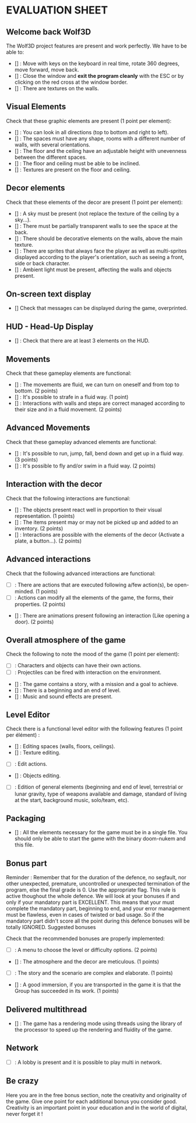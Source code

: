 EVALUATION SHEET
================

Welcome back Wolf3D
-------------------
The Wolf3D project features are present and work perfectly.
We have to be able to:
- [] : Move with keys on the keyboard in real time, rotate 360 degrees,
move forward, move back.
- [] : Close the window and **exit the program cleanly** with the
ESC or by clicking on the red cross at the window border.
- [] : There are textures on the walls.

Visual Elements
---------------
Check that these graphic elements are present (1 point per element):
- [] : You can look in all directions (top to bottom and right to left).
- [] : The spaces must have any shape, rooms with a different number of
walls, with several orientations.
- [] : The floor and the ceiling have an adjustable height with unevenness
between the different spaces.
- [] : The floor and ceiling must be able to be inclined.
- [] : Textures are present on the floor and ceiling.

Decor elements
--------------
Check that these elements of the decor are present (1 point per element):
- [] : A sky must be present (not replace the texture of the ceiling by a sky...).
- [] : There must be partially transparent walls to see the space at the back.
- [] : There should be decorative elements on the walls, above the main texture.
- [] : There are sprites that always face the player as well as
multi-sprites displayed according to the player's orientation, such as
seeing a front, side or back character.
- [] : Ambient light must be present, affecting the walls and objects present.

On-screen text display
----------------------
- [] Check that messages can be displayed during the game, overprinted.

HUD - Head-Up Display
---------------------
- [] : Check that there are at least 3 elements on the HUD.

Movements
---------
Check that these gameplay elements are functional:
- [] : The movements are fluid, we can turn on oneself and from top to bottom. (2 points)
- [] : It's possible to strafe in a fluid way. (1 point)
- [] : Interactions with walls and steps are correct
managed according to their size and in a fluid movement. (2 points)

Advanced Movements
------------------
Check that these gameplay advanced elements are functional:
- [] : It's possible to run, jump, fall, bend down and get up in a fluid way. (3 points)
- [] : It's possible to fly and/or swim in a fluid way. (2 points)

Interaction with the decor
--------------------------
Check that the following interactions are functional:
- [] : The objects present react well in proportion to their visual
representation. (1 points)
- [] : The items present may or may not be picked up and added to an inventory. (2 points)
- [] : Interactions are possible with the elements of the decor
(Activate a plate, a button...). (2 points)

Advanced interactions
---------------------
Check that the following advanced interactions are functional:
- [ ] : There are actions that are executed following a/few action(s),
be open-minded. (1 points)
- [ ] : Actions can modify all the elements of the game, the forms,
their properties. (2 points)
- [] : There are animations present following an interaction
(Like opening a door). (2 points)

Overall atmosphere of the game
------------------------------
Check the following to note the mood of the game (1 point per element):
- [ ] : Characters and objects can have their own actions.
- [ ] : Projectiles can be fired with interaction on the environment.
- [] : The game contains a story, with a mission and a goal to achieve.
- [] : There is a beginning and an end of level.
- [] : Music and sound effects are present.

Level Editor
------------
Check there is a functional level editor with the following features
(1 point per élément) :
- [] : Editing spaces (walls, floors, ceilings).
- [] : Texture editing.
- [ ] : Edit actions.
- [] : Objects editing.
- [ ] : Edition of general elements (beginning and end of level, terrestrial or
lunar gravity, type of weapons available and damage, standard of living
at the start, background music, solo/team, etc).

Packaging
---------
- [] : All the elements necessary for the game must be in a single file.
You should only be able to start the game with the binary doom-nukem
and this file.

Bonus part
----------
Reminder : Remember that for the duration of the defence, no segfault, nor other unexpected, premature, uncontrolled or unexpected termination of the program, else the final grade is 0. Use the appropriate flag. This rule is active thoughout the whole defence. We will look at your bonuses if and only if your mandatory part is EXCELLENT. This means that your must complete the mandatory part, beginning to end, and your error management must be flawless, even in cases of twisted or bad usage. So if the mandatory part didn't score all the point during this defence bonuses will be totally IGNORED.
Suggested bonuses

Check that the recommended bonuses are properly implemented:
- [ ] : A menu to choose the level or difficulty options. (2 points)
- [] : The atmosphere and the decor are meticulous. (1 points)
- [ ] : The story and the scenario are complex and elaborate. (1 points)
- [] : A good immersion, if you are transported in the game it is that
the Group has succeeded in its work. (1 points)

Delivered multithread
---------------------

- [] : The game has a rendering mode using threads using the library
of the processor to speed up the rendering and fluidity of the game.

Network
-------
- [ ] : A lobby is present and it is possible to play multi in network.

Be crazy
--------

Here you are in the free bonus section, note the creativity and originality
of the game. Give one point for each additional bonus you consider good.
Creativity is an important point in your education and in the world of
digital, never forget it !